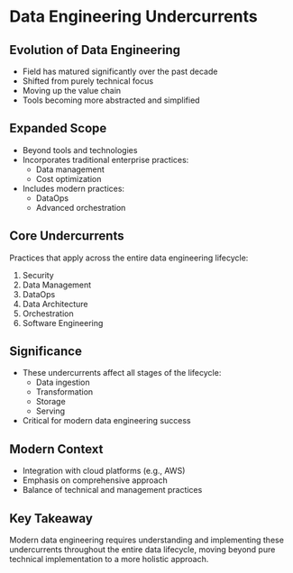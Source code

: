 # Data Engineering Undercurrents

## Evolution of Data Engineering
- Field has matured significantly over the past decade
- Shifted from purely technical focus
- Moving up the value chain
- Tools becoming more abstracted and simplified

## Expanded Scope
- Beyond tools and technologies
- Incorporates traditional enterprise practices:
  - Data management
  - Cost optimization
- Includes modern practices:
  - DataOps
  - Advanced orchestration

## Core Undercurrents
Practices that apply across the entire data engineering lifecycle:

1. Security
2. Data Management
3. DataOps
4. Data Architecture
5. Orchestration
6. Software Engineering

## Significance
- These undercurrents affect all stages of the lifecycle:
  - Data ingestion
  - Transformation
  - Storage
  - Serving
- Critical for modern data engineering success

## Modern Context
- Integration with cloud platforms (e.g., AWS)
- Emphasis on comprehensive approach
- Balance of technical and management practices

## Key Takeaway
Modern data engineering requires understanding and implementing these undercurrents throughout the entire data lifecycle, moving beyond pure technical implementation to a more holistic approach.
